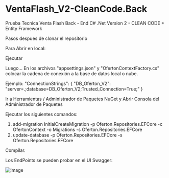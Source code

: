 # VentaFlash_V2-CleanCode.Back
Prueba Tecnica Venta Flash
Back - End  C# .Net
Version 2 - CLEAN CODE + Entity Framework

Pasos despues de clonar el repositorio

Para Abrir en local:

Ejecutar 

Luego...
En los archivos "appsettings.json" y "OfertonContextFactory.cs" colocar la cadena de conexión a la base de datos local o nube.

Ejemplo:
"ConnectionStrings": {
    "DB_Oferton_V2": "server=.;database=DB_Oferton_V2;Trusted_Connection=True;"
}

Ir a Herramientas / Administrador de Paquetes NuGet y
Abrir Consola del Administrador de Paquetes

Ejecutar los siguientes comandos: 
1. add-migration InitialCreateMigration -p Oferton.Repositories.EFCore -c OfertonContext -o Migrations -s Oferton.Repositories.EFCore
2. update-database -p Oferton.Repositories.EFCore -s Oferton.Repositories.EFCore


Compilar.

Los EndPoints se pueden probar en el UI Swagger: 

![image](https://user-images.githubusercontent.com/58633633/195213587-ad53cf2b-ead0-43c5-b2c2-99015b9d0b85.png)

